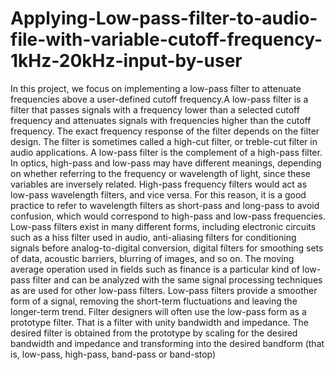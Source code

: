 # Applying-Low-pass-filter-to-audio-file-with-variable-cutoff-frequency-1kHz-20kHz-input-by-user

In this project, we focus on implementing a low-pass filter to attenuate frequencies above a user-defined cutoff frequency.A low-pass filter is a filter that passes signals with a frequency lower than a selected cutoff frequency and attenuates signals with frequencies higher than the cutoff frequency. The exact frequency response of the filter depends on the filter design. The filter is sometimes called a high-cut filter, or treble-cut filter in audio applications. A low-pass filter is the complement of a high-pass filter. In optics, high-pass and low-pass may have different meanings, depending on whether referring to the frequency or wavelength of light, since these variables are inversely related. High-pass frequency filters would act as low-pass wavelength filters, and vice versa. For this reason, it is a good practice to refer to wavelength filters as short-pass and long-pass to avoid confusion, which would correspond to high-pass and low-pass frequencies. Low-pass filters exist in many different forms, including electronic circuits such as a hiss filter used in audio, anti-aliasing filters for conditioning signals before analog-to-digital conversion, digital filters for smoothing sets of data, acoustic barriers, blurring of images, and so on. The moving average operation used in fields such as finance is a particular kind of low-pass filter and can be analyzed with the same signal processing techniques as are used for other low-pass filters. Low-pass filters provide a smoother form of a signal, removing the short-term fluctuations and leaving the longer-term trend. Filter designers will often use the low-pass form as a prototype filter. That is a filter with unity bandwidth and impedance. The desired filter is obtained from the prototype by scaling for the desired bandwidth and impedance and transforming into the desired bandform (that is, low-pass, high-pass, band-pass or band-stop)
